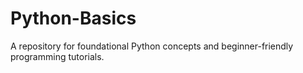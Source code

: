 # Python-Basics
A repository for foundational Python concepts and beginner-friendly programming tutorials.
